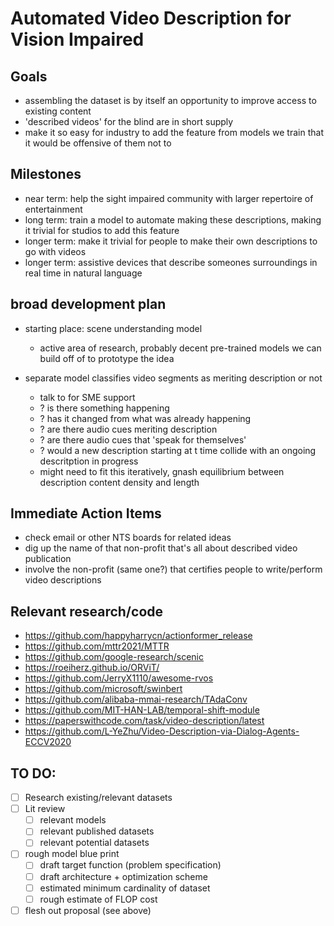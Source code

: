 # Automated Video Description for Vision Impaired

## Goals

* assembling the dataset is by itself an opportunity to improve access to existing content
* 'described videos' for the blind are in short supply
* make it so easy for industry to add the feature from models we train 
that it would be offensive of them not to

## Milestones

- near term: help the sight impaired community with larger repertoire of entertainment
- long term: train a model to automate making these descriptions, making it trivial for studios to add this feature
- longer term: make it trivial for people to make their own descriptions to go with videos
- longer term: assistive devices that describe someones surroundings in real time in natural language


## broad development plan

* starting place: scene understanding model
  * active area of research, probably decent pre-trained models we can build off of to prototype the idea

* separate model classifies video segments as meriting description or not
  * talk to <certification agency for people who describe videos> for SME support
  * ? is there something happening
  * ? has it changed from what was already happening
  * ? are there audio cues meriting description
  * ? are there audio cues that 'speak for themselves'
  * ? would a new description starting at t time collide with an ongoing descritption in progress
  * might need to fit this iteratively, gnash equilibrium between description content density and length
  
## Immediate Action Items

* check email or other NTS boards for related ideas
* dig up the name of that non-profit that's all about described video publication
* involve the non-profit (same one?) that certifies people to write/perform video descriptions
  
## Relevant research/code

* https://github.com/happyharrycn/actionformer_release
* https://github.com/mttr2021/MTTR
* https://github.com/google-research/scenic
* https://roeiherz.github.io/ORViT/
* https://github.com/JerryX1110/awesome-rvos
* https://github.com/microsoft/swinbert
* https://github.com/alibaba-mmai-research/TAdaConv
* https://github.com/MIT-HAN-LAB/temporal-shift-module
* https://paperswithcode.com/task/video-description/latest
* https://github.com/L-YeZhu/Video-Description-via-Dialog-Agents-ECCV2020

## TO DO:

- [ ] Research existing/relevant datasets
- [ ] Lit review
  - [ ] relevant models
  - [ ] relevant published datasets
  - [ ] relevant potential datasets
- [ ] rough model blue print
  - [ ] draft target function (problem specification)
  - [ ] draft architecture + optimization scheme
  - [ ] estimated minimum cardinality of dataset 
  - [ ] rough estimate of FLOP cost
- [ ] flesh out proposal (see above)
